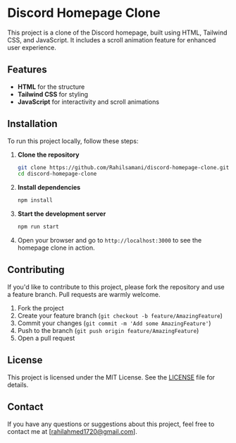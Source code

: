 # Discord Homepage Clone

This project is a clone of the Discord homepage, built using HTML, Tailwind CSS, and JavaScript. It includes a scroll animation feature for enhanced user experience.

## Features

- **HTML** for the structure
- **Tailwind CSS** for styling
- **JavaScript** for interactivity and scroll animations

## Installation

To run this project locally, follow these steps:

1. **Clone the repository**

   ```bash
   git clone https://github.com/Rahilsamani/discord-homepage-clone.git
   cd discord-homepage-clone
   ```

2. **Install dependencies**

   ```bash
   npm install
   ```

3. **Start the development server**

   ```bash
   npm run start
   ```

4. Open your browser and go to `http://localhost:3000` to see the homepage clone in action.


## Contributing

If you'd like to contribute to this project, please fork the repository and use a feature branch. Pull requests are warmly welcome.

1. Fork the project
2. Create your feature branch (`git checkout -b feature/AmazingFeature`)
3. Commit your changes (`git commit -m 'Add some AmazingFeature'`)
4. Push to the branch (`git push origin feature/AmazingFeature`)
5. Open a pull request

## License

This project is licensed under the MIT License. See the [LICENSE](LICENSE) file for details.

## Contact

If you have any questions or suggestions about this project, feel free to contact me at [rahilahmed1720@gmail.com].